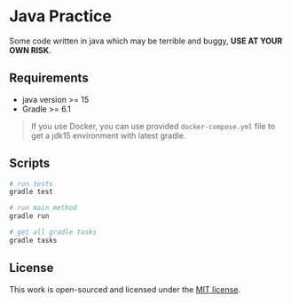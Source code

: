 # Java Practice

Some code written in java which may be terrible and buggy, **USE AT YOUR OWN RISK**.

## Requirements

+ java version >= 15
+ Gradle >= 6.1

> If you use Docker, you can use provided `docker-compose.yml` file to get a jdk15 environment with latest gradle.

## Scripts

```bash
# run tests
gradle test

# run main method
gradle run

# get all gradle tasks
gradle tasks
```

## License

This work is open-sourced and licensed under the [MIT license](LICENSE).
